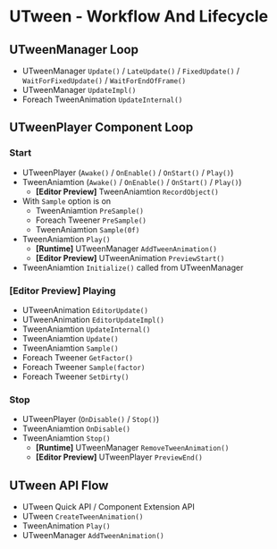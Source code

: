 # UTween - Workflow And Lifecycle

## UTweenManager Loop
* UTweenManager `Update()` / `LateUpdate()` / `FixedUpdate()` / `WaitForFixedUpdate()` / `WaitForEndOfFrame()`
* UTweenManager `UpdateImpl()`
* Foreach TweenAnimation `UpdateInternal()`


## UTweenPlayer Component Loop
### Start
* UTweenPlayer (`Awake()` / `OnEnable()` / `OnStart()` / `Play()`)
* TweenAniamtion (`Awake()` / `OnEnable()` / `OnStart()` / `Play()`)
	* **[Editor Preview]** TweenAniamtion `RecordObject()`
* With `Sample` option is on
	* TweenAniamtion `PreSample()`
	* Foreach Tweener `PreSample()`
	* TweenAniamtion `Sample(0f)`
* TweenAniamtion `Play()`
	* **[Runtime]** UTweenManager `AddTweenAnimation()`
	* **[Editor Preview]** UTweenAnimation `PreviewStart()`
* TweenAniamtion `Initialize()` called from UTweenManager

### **[Editor Preview]** Playing
* UTweenAnimation `EditorUpdate()`
* UTweenAnimation `EditorUpdateImpl()`
* TweenAniamtion `UpdateInternal()`
* TweenAniamtion `Update()`
* TweenAniamtion `Sample()`
* Foreach Tweener `GetFactor()`
* Foreach Tweener `Sample(factor)`
* Foreach Tweener `SetDirty()`

### Stop
* UTweenPlayer (`OnDisable()` / `Stop()`)
* TweenAniamtion `OnDisable()`
* TweenAniamtion `Stop()`
	* **[Runtime]** UTweenManager `RemoveTweenAnimation()`
	* **[Editor Preview]** UTweenPlayer `PreviewEnd()`


## UTween API Flow
* UTween Quick API / Component Extension API
* UTween `CreateTweenAnimation()`
* TweenAnimation `Play()`
* UTweenManager `AddTweenAnimation()`